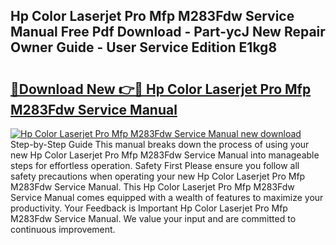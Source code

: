 ## Hp Color Laserjet Pro Mfp M283Fdw Service Manual Free Pdf Download - Part-ycJ New Repair Owner Guide - User Service Edition E1kg8

# <h2><a href="http://bc1679.oget.top/?id=Hp+Color+Laserjet+Pro+Mfp+M283Fdw+Service+Manual">🔗Download New 👉🔴 Hp Color Laserjet Pro Mfp M283Fdw Service Manual</a></h2>

[![Hp Color Laserjet Pro Mfp M283Fdw Service Manual new download](https://i.imgur.com/5g1atiW.png)](http://bc1679.oget.top/?id=Hp+Color+Laserjet+Pro+Mfp+M283Fdw+Service+Manual)
Step-by-Step Guide This manual breaks down the process of using your new Hp Color Laserjet Pro Mfp M283Fdw Service Manual into manageable steps for effortless operation. Safety First Please ensure you follow all safety precautions when operating your new Hp Color Laserjet Pro Mfp M283Fdw Service Manual. This Hp Color Laserjet Pro Mfp M283Fdw Service Manual comes equipped with a wealth of features to maximize your productivity. Your Feedback is Important Hp Color Laserjet Pro Mfp M283Fdw Service Manual. We value your input and are committed to continuous improvement.
